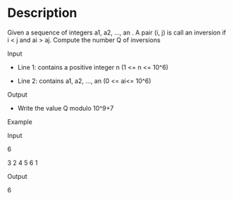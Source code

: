 # Description

Given a sequence of integers a1, a2, ..., an
. A pair (i, j) is call an inversion if i < j and ai > aj. Compute the number Q of inversions

Input

- Line 1: contains a positive integer n (1 <= n <= 10^6)

- Line 2: contains a1, a2, ..., an (0 <= ai<= 10^6)

Output

- Write the value Q modulo 10^9+7

Example

Input

6

3 2 4 5 6 1

Output

6